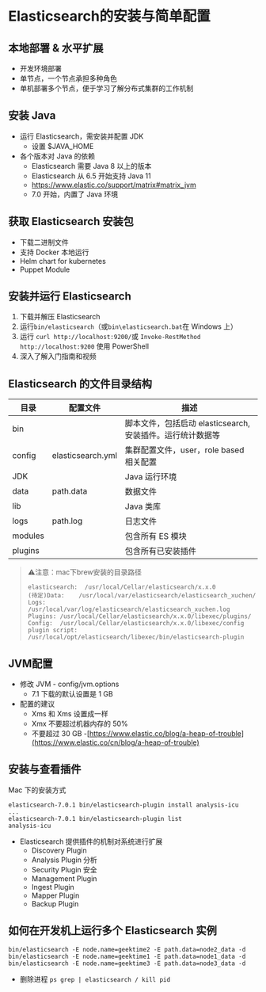 # Elasticsearch的安装与简单配置

## 本地部署 & 水平扩展

- 开发环境部署
- 单节点，一个节点承担多种角色
- 单机部署多个节点，便于学习了解分布式集群的工作机制



## 安装 Java

- 运行 Elasticsearch，需安装并配置 JDK
	- 设置 $JAVA_HOME
- 各个版本对 Java 的依赖
	- Elasticsearch 需要 Java 8 以上的版本
	- Elasticsearch 从 6.5 开始支持 Java 11
	- https://www.elastic.co/support/matrix#matrix_jvm
	- 7.0 开始，内置了 Java 环境

## 获取 Elasticsearch 安装包

- 下载二进制文件
- 支持 Docker 本地运行
- Helm chart for kubernetes
- Puppet Module

## 安装并运行 Elasticsearch

1. 下载并解压 Elasticsearch
2. 运行`bin/elasticsearch`（或`bin\elasticsearch.bat`在 Windows 上）
3. 运行 `curl http://localhost:9200/`或 `Invoke-RestMethod  http://localhost:9200` 使用 PowerShell
4. 深入了解入门指南和视频

## Elasticsearch 的文件目录结构

| 目录    | 配置文件          | 描述                                                      |
| ------- | ----------------- | --------------------------------------------------------- |
| bin     |                   | 脚本文件，包括启动 elasticsearch,安装插件。运行统计数据等 |
| config  | elasticsearch.yml | 集群配置文件，user，role based 相关配置                   |
| JDK     |                   | Java 运行环境                                             |
| data    | path.data         | 数据文件                                                  |
| lib     |                   | Java 类库                                                 |
| logs    | path.log          | 日志文件                                                  |
| modules |                   | 包含所有 ES 模块                                          |
| plugins |                   | 包含所有已安装插件                                        |

> ⚠️注意：mac下brew安装的目录路径
>
> ```
> elasticsearch:  /usr/local/Cellar/elasticsearch/x.x.0
> (待定)Data:    /usr/local/var/elasticsearch/elasticsearch_xuchen/
> Logs:    /usr/local/var/log/elasticsearch/elasticsearch_xuchen.log
> Plugins: /usr/local/Cellar/elasticsearch/x.x.0/libexec/plugins/
> Config:  /usr/local/Cellar/elasticsearch/x.x.0/libexec/config
> plugin script: /usr/local/opt/elasticsearch/libexec/bin/elasticsearch-plugin
> ```
>
> 

## JVM配置

- 修改 JVM - config/jvm.options
	- 7.1 下载的默认设置是 1 GB
- 配置的建议
	- Xms 和 Xms 设置成一样
	- Xmx 不要超过机器内存的 50%
	- 不要超过 30 GB -[https://www.elastic.co/blog/a-heap-of-trouble](https://www.elastic.co/cn/blog/a-heap-of-trouble)

## 安装与查看插件

Mac 下的安装方式

```shell
elasticsearch-7.0.1 bin/elasticsearch-plugin install analysis-icu
...
elasticsearch-7.0.1 bin/elasticsearch-plugin list
analysis-icu

```

- Elasticsearch 提供插件的机制对系统进行扩展
	- Discovery Plugin
	- Analysis Plugin 分析
	- Security Plugin 安全
	- Management Plugin
	- Ingest Plugin
	- Mapper Plugin
	- Backup Plugin

## 如何在开发机上运行多个 Elasticsearch 实例

```shell
bin/elasticsearch -E node.name=geektime2 -E path.data=node2_data -d
bin/elasticsearch -E node.name=geektime1 -E path.data=node1_data -d
bin/elasticsearch -E node.name=geektime3 -E path.data=node3_data -d
```

- 删除进程 `ps grep | elasticsearch / kill pid`


